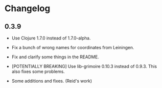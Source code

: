 # Changelog

## 0.3.9

 - Use Clojure 1.7.0 instead of 1.7.0-alpha.

 - Fix a bunch of wrong names for coordinates from Leiningen.

 - Fix and clarify some things in the README.

 - [POTENTIALLY BREAKING] Use lib-grimoire 0.10.3 instead of 0.9.3. This also
   fixes some problems.

 - Some additions and fixes. (Reid's work)
